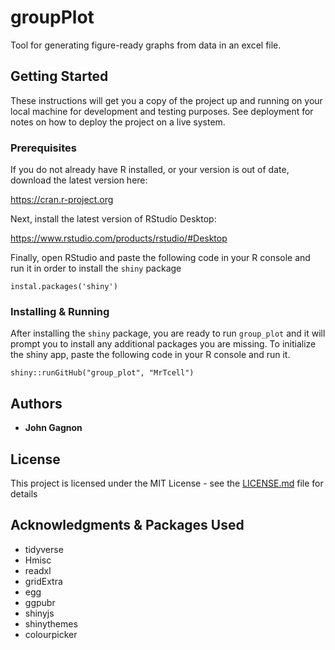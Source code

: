 # groupPlot

Tool for generating figure-ready graphs from data in an excel file. 

## Getting Started

These instructions will get you a copy of the project up and running on your local machine for development and testing purposes. See deployment for notes on how to deploy the project on a live system.

### Prerequisites

If you do not already have R installed, or your version is out of date, download the latest version here: 

https://cran.r-project.org

Next, install the latest version of RStudio Desktop: 

https://www.rstudio.com/products/rstudio/#Desktop

Finally, open RStudio and paste the following code in your R console and run it in order to install the `shiny` package

```
instal.packages('shiny')
```

### Installing & Running

After installing the `shiny` package, you are ready to run `group_plot` and it will prompt you to install any additional packages you are missing.
To initialize the shiny app, paste the following code in your R console and run it.

```
shiny::runGitHub("group_plot", "MrTcell")
```
## Authors

* **John Gagnon**

## License

This project is licensed under the MIT License - see the [LICENSE.md](LICENSE.md) file for details

## Acknowledgments & Packages Used

* tidyverse
* Hmisc
* readxl
* gridExtra
* egg
* ggpubr
* shinyjs
* shinythemes
* colourpicker
